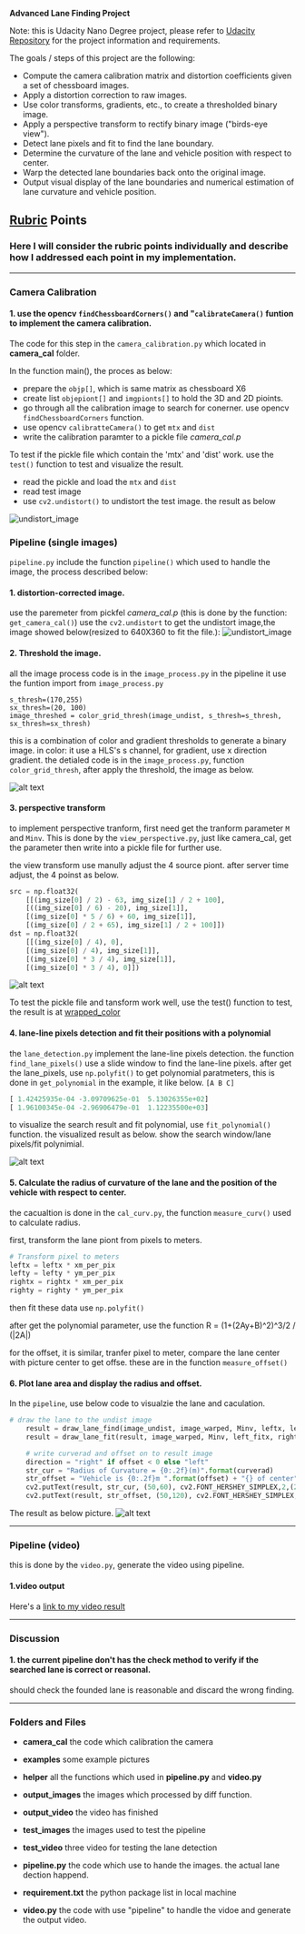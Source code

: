 
**Advanced Lane Finding Project**

Note: this is Udacity Nano Degree project, please refer to [Udacity Repository](https://github.com/udacity/CarND-Advanced-Lane-Lines.git) for the project information and requirements.

The goals / steps of this project are the following:

* Compute the camera calibration matrix and distortion coefficients given a set of chessboard images.
* Apply a distortion correction to raw images.
* Use color transforms, gradients, etc., to create a thresholded binary image.
* Apply a perspective transform to rectify binary image ("birds-eye view").
* Detect lane pixels and fit to find the lane boundary.
* Determine the curvature of the lane and vehicle position with respect to center.
* Warp the detected lane boundaries back onto the original image.
* Output visual display of the lane boundaries and numerical estimation of lane curvature and vehicle position.


## [Rubric](https://review.udacity.com/#!/rubrics/571/view) Points

### Here I will consider the rubric points individually and describe how I addressed each point in my implementation.  

---

### Camera Calibration

#### 1. use the **opencv** `findChessboardCorners()` and "`calibrateCamera()` funtion to implement the camera calibration.

The code for this step in the `camera_calibration.py` which located in **camera_cal** folder.  

In the function main(), the proces as below:
* prepare the `objp[]`, which is same matrix as chessboard X6
* create list `objepiont[]` and `imgpionts[]` to hold the 3D and 2D pioints.
* go through all the calibration image to search for conerner. use opencv `findChessboardCorners` function.
* use opencv `calibratteCamera()` to get `mtx` and `dist` 
* write the calibration paramter to a pickle file *camera_cal.p*

To test if the pickle file which contain the 'mtx' and 'dist' work. use the `test()` function to test and visualize the result.
* read the pickle and load the `mtx` and `dist`
* read test image
* use `cv2.undistort()` to undistort the test image.
the result as below 

![undistort_image](./camera_cal/undistort_example.png)

### Pipeline (single images)

`pipeline.py` include the function `pipeline()` which used to handle the image, the process described below:

#### 1. distortion-corrected image.

use the paremeter from pickfel *camera_cal.p* (this is done by the function: `get_camera_cal()`) use the `cv2.undistort` to get the undistort image,the image showed below(resized to 640X360 to fit the file.):
![undistort_image](./output_images/undistort/test6_resize.jpg)

#### 2. Threshold the image.

all the image process code is in the `image_process.py`
in the pipeline it use the funtion import from `image_process.py`
```
s_thresh=(170,255)
sx_thresh=(20, 100)
image_threshed = color_grid_thresh(image_undist, s_thresh=s_thresh, sx_thresh=sx_thresh)

```
this is a combination of color and gradient thresholds to generate a binary image.
in color: it use a HLS's s channel, for gradient, use x direction gradient. 
the detialed code is in the `image_process.py`, function `color_grid_thresh`, after apply the threshold, the image as below.

![alt text](./output_images/threshed/test6_resize.jpg)


#### 3. perspective transform

to implement perspective tranform, first need get the tranform parameter `M` and `Minv`.
This is done by the `view_perspective.py`, just like camera_cal, get the parameter then write into a pickle file for further use.

the view transform use manully adjust the 4 source piont.
after server time adjust, the 4 poinst as below.

```python
src = np.float32(
    [[(img_size[0] / 2) - 63, img_size[1] / 2 + 100],
    [((img_size[0] / 6) - 20), img_size[1]],
    [(img_size[0] * 5 / 6) + 60, img_size[1]],
    [(img_size[0] / 2 + 65), img_size[1] / 2 + 100]])
dst = np.float32(
    [[(img_size[0] / 4), 0],
    [(img_size[0] / 4), img_size[1]],
    [(img_size[0] * 3 / 4), img_size[1]],
    [(img_size[0] * 3 / 4), 0]])	
```
![alt text](./helper/view_tran.png)

To test the pickle file and tansform work well, use the test() function to test, the result is at [wrapped_color](./output_images/wraped_color)


#### 4. lane-line pixels detection and fit their positions with a polynomial

the `lane_detection.py` implement the lane-line pixels detection.
the function `find_lane_pixels()` use a slide window to find the lane-line pixels. 
after get the lane_pixels, use `np.polyfit()` to get polynomial paratmeters, this is done in `get_polynomial` in the example, it like below. `[A B C]`
```python
[ 1.42425935e-04 -3.09709625e-01  5.13026355e+02]
[ 1.96100345e-04 -2.96906479e-01  1.12235500e+03]
```

to visualize the search result and fit polynomial, use `fit_polynomial()` function. the visualized result as below. show the search window/lane pixels/fit polynimial.

![alt text](./output_images/lane_search/test6.png)

#### 5. Calculate the radius of curvature of the lane and the position of the vehicle with respect to center.

the cacualtion is done in the `cal_curv.py`, the function `measure_curv()` used to calculate radius.

first, transform the lane piont from pixels to meters.
```python
# Transform pixel to meters
leftx = leftx * xm_per_pix
lefty = lefty * ym_per_pix
rightx = rightx * xm_per_pix
righty = righty * ym_per_pix
```
then fit these data use `np.polyfit()`

after get the polynomial parameter, use the function R = (1+(2Ay+B)^2)^3/2 / (|2A|)

for the offset, it is similar, tranfer pixel to meter, compare the lane center with picture center to get offse. these are in the function `measure_offset()`


#### 6. Plot lane area and display the radius and offset.

In the `pipeline`, use below code to visualzie the lane and caculation.
```python
# draw the lane to the undist image
	result = draw_lane_find(image_undist, image_warped, Minv, leftx, lefty, rightx, righty)
	result = draw_lane_fit(result, image_warped, Minv, left_fitx, right_fitx, ploty)

	# write curverad and offset on to result image
	direction = "right" if offset < 0 else "left"
	str_cur = "Radius of Curvature = {0:.2f}(m)".format(curverad)
	str_offset = "Vehicle is {0:.2f}m ".format(offset) + "{} of center".format(direction)
	cv2.putText(result, str_cur, (50,60), cv2.FONT_HERSHEY_SIMPLEX,2,(255,255,255),2)
	cv2.putText(result, str_offset, (50,120), cv2.FONT_HERSHEY_SIMPLEX,2,(255,255,255),2)

```

The result as below picture.
![alt text](./output_images/test6_resize.jpg)

---

### Pipeline (video)

this is done by the `video.py`, generate the video using pipeline.

#### 1.video output

Here's a [link to my video result](./output_vidoe/project_video.mp4)

---

### Discussion

#### 1. the current pipeline don't has the check method to verify if the searched lane is correct or reasonal.

should check the founded lane is reasonable and discard the wrong finding.

---

### Folders and Files

* **camera_cal** the code which calibration the camera
* **examples** some example pictures
* **helper** all the functions which used in **pipeline.py** and **video.py**
* **output_images** the images which processed by diff function.
* **output_video** the video has finished
* **test_images** the images used to test the pipeline
* **test_video** three video for testing the lane detection

* **pipeline.py** the code which use to hande the images. the actual lane dection happend.
* **requirement.txt** the python package list in local machine
* **video.py** the code with use "pipeline" to handle the vidoe and generate the output video.